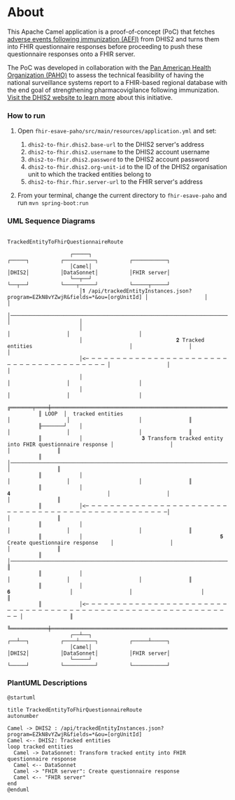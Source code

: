 About
=====

This Apache Camel application is a proof-of-concept (PoC) that fetches [adverse events following immunization (AEFI)](https://www.who.int/teams/regulation-prequalification/regulation-and-safety/pharmacovigilance/guidance/aefi) from DHIS2 and turns them into FHIR questionnaire responses before proceeding to push these questionnaire responses onto a FHIR server. 

The PoC was developed in collaboration with the [Pan American Health Organization (PAHO)](https://www.paho.org) to assess the technical feasibility of having the national surveillance systems report to a FHIR-based regional database with the end goal of strengthening pharmacovigilance following immunization. [Visit the DHIS2 website to learn more](https://dhis2.org/paho-vaccine-safety/) about this initiative.

### How to run

1. Open `fhir-esave-paho/src/main/resources/application.yml` and set:
   1. `dhis2-to-fhir.dhis2.base-url` to the DHIS2 server's address
   2. `dhis2-to-fhir.dhis2.username` to the DHIS2 account username
   3. `dhis2-to-fhir.dhis2.password` to the DHIS2 account password
   4. `dhis2-to-fhir.dhis2.org-unit-id` to the ID of the DHIS2 organisation unit to which the tracked entities belong to
   5. `dhis2-to-fhir.fhir.server-url` to the FHIR server's address
   
2. From your terminal, change the current directory to `fhir-esave-paho` and run `mvn spring-boot:run`

### UML Sequence Diagrams

```
                                                                   TrackedEntityToFhirQuestionnaireRoute                                                          
                                                                                                                                                                  
                    ┌─────┐                                                                         ┌─────┐          ┌──────────┐          ┌───────────┐          
                    │Camel│                                                                         │DHIS2│          │DataSonnet│          │FHIR server│          
                    └──┬──┘                                                                         └──┬──┘          └────┬─────┘          └─────┬─────┘          
                       │𝟏 /api/trackedEntityInstances.json?program=EZkN8vYZwjR&fields=*&ou=[orgUnitId] │                  │                      │                
                       │──────────────────────────────────────────────────────────────────────────────>│                  │                      │                
                       │                                                                               │                  │                      │                
                       │                              𝟐 Tracked entities                               │                  │                      │                
                       │<─ ─ ─ ─ ─ ─ ─ ─ ─ ─ ─ ─ ─ ─ ─ ─ ─ ─ ─ ─ ─ ─ ─ ─ ─ ─ ─ ─ ─ ─ ─ ─ ─ ─ ─ ─ ─ ─ ─ │                  │                      │                
                       │                                                                               │                  │                      │                
                       │                                                                               │                  │                      │                
          ╔═══════╤════╪═══════════════════════════════════════════════════════════════════════════════╪══════════════════╪══════════════════════╪═══════════════╗
          ║ LOOP  │  tracked entities                                                                  │                  │                      │               ║
          ╟───────┘    │                                                                               │                  │                      │               ║
          ║            │                   𝟑 Transform tracked entity into FHIR questionnaire response │                  │                      │               ║
          ║            │─────────────────────────────────────────────────────────────────────────────────────────────────>│                      │               ║
          ║            │                                                                               │                  │                      │               ║
          ║            │                                               𝟒                               │                  │                      │               ║
          ║            │<─ ─ ─ ─ ─ ─ ─ ─ ─ ─ ─ ─ ─ ─ ─ ─ ─ ─ ─ ─ ─ ─ ─ ─ ─ ─ ─ ─ ─ ─ ─ ─ ─ ─ ─ ─ ─ ─ ─ ─ ─ ─ ─ ─ ─ ─ ─ ─ ─│                      │               ║
          ║            │                                                                               │                  │                      │               ║
          ║            │                                            𝟓 Create questionnaire response    │                  │                      │               ║
          ║            │────────────────────────────────────────────────────────────────────────────────────────────────────────────────────────>│               ║
          ║            │                                                                               │                  │                      │               ║
          ║            │                                                           𝟔                   │                  │                      │               ║
          ║            │<─ ─ ─ ─ ─ ─ ─ ─ ─ ─ ─ ─ ─ ─ ─ ─ ─ ─ ─ ─ ─ ─ ─ ─ ─ ─ ─ ─ ─ ─ ─ ─ ─ ─ ─ ─ ─ ─ ─ ─ ─ ─ ─ ─ ─ ─ ─ ─ ─ ─ ─ ─ ─ ─ ─ ─ ─ ─ ─ ─ │               ║
          ╚════════════╪═══════════════════════════════════════════════════════════════════════════════╪══════════════════╪══════════════════════╪═══════════════╝
                    ┌──┴──┐                                                                         ┌──┴──┐          ┌────┴─────┐          ┌─────┴─────┐          
                    │Camel│                                                                         │DHIS2│          │DataSonnet│          │FHIR server│          
                    └─────┘                                                                         └─────┘          └──────────┘          └───────────┘          
```

### PlantUML Descriptions

```plantuml
@startuml

title TrackedEntityToFhirQuestionnaireRoute
autonumber

Camel -> DHIS2 : /api/trackedEntityInstances.json?program=EZkN8vYZwjR&fields=*&ou=[orgUnitId]
Camel <-- DHIS2: Tracked entities
loop tracked entities
  Camel -> DataSonnet: Transform tracked entity into FHIR questionnaire response
  Camel <-- DataSonnet
  Camel -> "FHIR server": Create questionnaire response
  Camel <-- "FHIR server"
end 
@enduml
```
